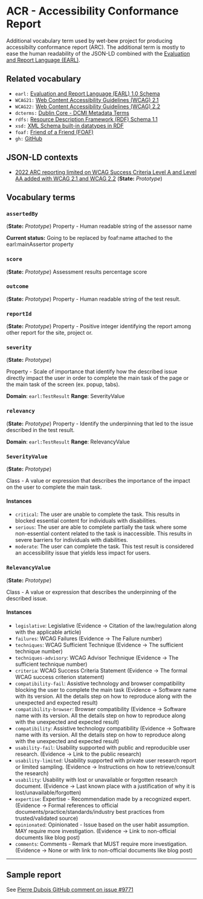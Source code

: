 # ACR - Accessibility Conformance Report

Additional vocabulary term used by wet-bew project for producing accessibilty conformance report (ARC). The additional term is mostly to ease the human readability of the JSON-LD combined with the [Evaluation and Report Language (EARL)](https://www.w3.org/TR/EARL/).

## Related vocabulary
* `earl:` [Evaluation and Report Language (EARL) 1.0 Schema](https://www.w3.org/TR/EARL/)
* `WCAG21:` [Web Content Accessibility Guidelines (WCAG) 2.1](http://www.w3.org/TR/WCAG21/#)
* `WCAG22:` [Web Content Accessibility Guidelines (WCAG) 2.2](http://www.w3.org/TR/WCAG22/#)
* `dcterms:` [Dublin Core - DCMI Metadata Terms](http://purl.org/dc/terms/)
* `rdfs:` [Resource Description Framework (RDF) Schema 1.1](https://www.w3.org/TR/rdf-schema/)
* `xsd:` [XML Schema built-in datatypes in RDF](https://www.w3.org/TR/rdf11-concepts/#h3_xsd-datatypes)
* `foaf:` [Friend of a Friend (FOAF)](http://xmlns.com/foaf/spec/#)
* `gh:` [GitHub](http://github.com/)

## JSON-LD contexts
* [2022 ARC reporting limited on WCAG Success Criteria Level A and Level AA added with WCAG 2.1 and WCAG 2.2](../context/2022/acr-new-wcag-sc.json-ld) (**State:** *Prototype*)

## Vocabulary terms

### `assertedBy`
(**State:** *Prototype*)
Property - Human readable string of the assessor name

**Current status:** Going to be replaced by foaf:name attached to the earl:mainAssertor property

### `score`
(**State:** *Prototype*)
Assessment results percentage score

### `outcome`
(**State:** *Prototype*)
Property - Human readable string of the test result.

### `reportId`
(**State:** *Prototype*)
Property - Positive integer identifying the report among other report for the site, project or.



### `severity`

(**State:** *Prototype*)

Property - Scale of importance that identify how the described issue directly impact the user in order to complete the main task of the page or the main task of the screen (ex. popup, tabs).

**Domain**: `earl:TestResult`
**Range**: SeverityValue

### `relevancy`

(**State:** *Prototype*)
Property - Identify the underpinning that led to the issue described in the test result.

**Domain**: `earl:TestResult`
**Range**: RelevancyValue

### `SeverityValue`

(**State:** *Prototype*)

Class - A value or expression that describes the importance of the impact on the user to complete the main task.

#### Instances

* `critical`: The user are unable to complete the task. This results in blocked essential content for individuals with disabilities.
* `serious`: The user are able to complete partially the task where some non-essential content related to the task is inaccessible. This results in severe barriers for individuals with diabilities. 
* `moderate`: The user can complete the task. This test result is considered an accessibility issue that yields less impact for users.

### `RelevancyValue`

(**State:** *Prototype*)

Class - A value or expression that describes the underpinning of the described issue.

#### Instances

* `legislative`: Legislative (Evidence -> Citation of the law/regulation along with the applicable article)
* `failures`: WCAG Failures (Evidence -> The Failure number)
* `techniques`: WCAG Sufficient Technique (Evidence -> The sufficient technique number)
* `techniques-advisory`: WCAG Advisor Technique (Evidence -> The sufficient technique number)
* `criteria`: WCAG Success Criteria Statement (Evidence -> The formal WCAG success criterion statement)
* `compatibility-fail`: Assistive technology and browser compatibility blocking the user to complete the main task (Evidence -> Software name with its version. All the details step on how to reproduce along with the unexpected and expected result)
* `compatibility-browser`: Browser compatibility (Evidence -> Software name with its version. All the details step on how to reproduce along with the unexpected and expected result)
* `compatibility`: Assistive technology compatibility (Evidence -> Software name with its version. All the details step on how to reproduce along with the unexpected and expected result)
* `usability-fail`: Usability supported with public and reproducible user research. (Evidence -> Link to the public research)
* `usability-limited`: Usability supported with private user research report or limited sampling. (Evidence -> Instructions on how to retrieve/consult the research)
* `usability`: Usability with lost or unavailable or forgotten research document. (Evidence -> Last known place with a justification of why it is lost/unavailable/forgotten)
* `expertise`: Expertise - Recommendation made by a recognized expert. (Evidence -> Formal references to official documents/practice/standards/industry best practices from trusted/validated source)
* `opinionated`: Opinionated - Issue based on the user habit assumption. MAY require more investigation. (Evidence -> Link to non-official documents like blog post)
* `comments`: Comments - Remark that MUST require more investigation. (Evidence -> None or with link to non-official documents like blog post)

---

## Sample report

See [Pierre Dubois GitHub comment on issue #9771](https://github.com/wet-boew/wet-boew/issues/9271#issuecomment-1117471131)
